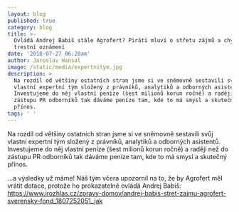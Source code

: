 ```yaml
---
layout: blog
published: true
category: blog
title: >-
  Ovládá Andrej Babiš stále Agrofert? Piráti mluví o střetu zájmů a chystají
  trestní oznámení
date: '2018-07-27 06:20am'
author: Jaroslav Hansal
image: /static/media/expertnitym.jpg
description: >
  Na rozdíl od většiny ostatních stran jsme si ve sněmovně sestavili svůj
  vlastní expertní tým složený z právníků, analytiků a odborných asistentů.
  Investujeme do něj vlastní peníze (šest milionů korun ročně) a raději než do
  zástupu PR odborníků tak dáváme peníze tam, kde to má smysl a skutečný
  přínos. 
tags: ' '
---
```

Na rozdíl od většiny ostatních stran jsme si ve sněmovně sestavili svůj vlastní expertní tým složený z právníků, analytiků a odborných asistentů. Investujeme do něj vlastní peníze (šest milionů korun ročně) a raději než do zástupu PR odborníků tak dáváme peníze tam, kde to má smysl a skutečný přínos. 

...a výsledky už máme! Náš tým včera upozornil na to, že by Agrofert měl vrátit dotace, protože ho prokazatelně ovládá Andrej Babiš: <https://www.irozhlas.cz/zpravy-domov/andrej-babis-stret-zajmu-agrofert-sverensky-fond_1807252051_jak>

